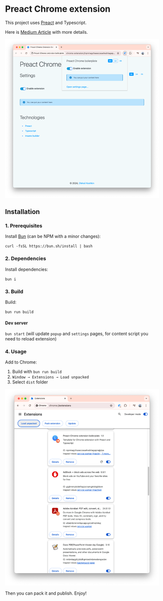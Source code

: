 # Preact Chrome extension

This project uses [Preact](https://preactjs.com/) and Typescript.

Here is [Medium Article](https://lexeykoshkin.medium.com/chrome-extension-with-preact-and-ts-850e40bf016c) with more details.

![example](example.png)

## Installation

### 1. Prerequisites

Install [Bun](https://bun.sh/docs/installation) (can be NPM with a minor changes):

`curl -fsSL https://bun.sh/install | bash`

### 2. Dependencies

Install dependencies:

`bun i`

### 3. Build

Build:

`bun run build`

#### Dev server

`bun start`
(will update `popup` and `settings` pages, for content script you need to reload extension)

### 4. Usage

Add to Chrome:

1. Build with `bun run build`
2. `Window → Extensions → Load unpacked`
3. Select `dist` folder

![install](install.png)

Then you can pack it and publish. Enjoy!
